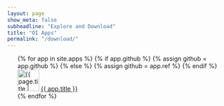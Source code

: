 ```yaml
---
layout: page
show_meta: false
subheadline: "Explore and Download"
title: "OI Apps"
permalink: "/download/"
---
```

<ul style="list-style: none;">
    {% for app in site.apps %}
		{% if app.github %}
		{% assign github = app.github %}
		{% else %}
		{% assign github = app.ref %}
		{% endif %}
		<li><img src="https://raw.githubusercontent.com/openintents/{{ github }}/master/promotion/icons/ic_launcher_{{github}}_512.png" width="50" alt="{{ page.title | escape_once }}"/>
		<a href="{{ site.url }}/{{ app.ref}}">{{ app.title }}</a></li>
    {% endfor %}
</ul>
